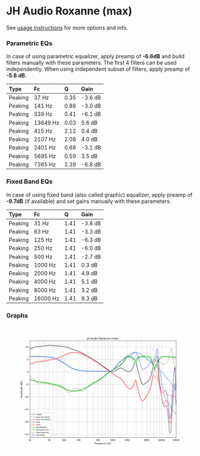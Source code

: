 # JH Audio Roxanne (max)
See [usage instructions](https://github.com/jaakkopasanen/AutoEq#usage) for more options and info.

### Parametric EQs
In case of using parametric equalizer, apply preamp of **-6.6dB** and build filters manually
with these parameters. The first 4 filters can be used independently.
When using independent subset of filters, apply preamp of **-5.8 dB**.

| Type    | Fc       |    Q | Gain    |
|:--------|:---------|:-----|:--------|
| Peaking | 37 Hz    | 0.35 | -3.6 dB |
| Peaking | 141 Hz   | 0.86 | -3.0 dB |
| Peaking | 339 Hz   | 0.41 | -6.1 dB |
| Peaking | 13649 Hz | 0.03 | 5.6 dB  |
| Peaking | 415 Hz   | 2.12 | 0.4 dB  |
| Peaking | 2107 Hz  | 2.08 | 4.0 dB  |
| Peaking | 2401 Hz  | 0.68 | -3.1 dB |
| Peaking | 5695 Hz  | 0.59 | 3.5 dB  |
| Peaking | 7365 Hz  | 2.39 | -6.8 dB |

### Fixed Band EQs
In case of using fixed band (also called graphic) equalizer, apply preamp of **-9.7dB**
(if available) and set gains manually with these parameters.

| Type    | Fc       |    Q | Gain    |
|:--------|:---------|:-----|:--------|
| Peaking | 31 Hz    | 1.41 | -3.8 dB |
| Peaking | 63 Hz    | 1.41 | -3.3 dB |
| Peaking | 125 Hz   | 1.41 | -6.3 dB |
| Peaking | 250 Hz   | 1.41 | -6.0 dB |
| Peaking | 500 Hz   | 1.41 | -2.7 dB |
| Peaking | 1000 Hz  | 1.41 | 0.3 dB  |
| Peaking | 2000 Hz  | 1.41 | 4.9 dB  |
| Peaking | 4000 Hz  | 1.41 | 5.1 dB  |
| Peaking | 8000 Hz  | 1.41 | 3.2 dB  |
| Peaking | 16000 Hz | 1.41 | 9.3 dB  |

### Graphs
![](./JH%20Audio%20Roxanne%20(max).png)
